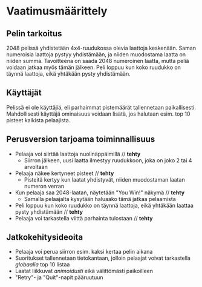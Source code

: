 # Vaatimusmäärittely

## Pelin tarkoitus
2048 pelissä yhdistetään 4x4-ruudukossa olevia laattoja keskenään. Saman numeroisia laattoja pystyy yhdistämään, ja niiden muodostama laatta on niiden summa. Tavoitteena on saada 2048 numeroinen laatta, mutta peliä voidaan jatkaa myös tämän jälkeen. Peli loppuu kun koko ruudukko on täynnä laattoja, eikä yhtäkään pysty yhdistämään.

## Käyttäjät
Pelissä ei ole käyttäjiä, eli parhaimmat pistemäärät tallennetaan paikallisesti. Mahdollisesti käyttäjä ominaisuus voidaan lisätä, jos halutaan esim. top 10 pisteet kaikista pelaajista.

## Perusversion tarjoama toiminnallisuus
- Pelaaja voi siirtää laattoja nuolinäppäimillä // **tehty**
  - Siirron jälkeen, uusi laatta ilmestyy ruudukkoon, joka on joko 2 tai 4 arvoltaan
- Pelaaja näkee kertyneet pisteet // **tehty**
  - Pisteitä kertyy kun laatat yhdistyvät, niiden muodostaman laatan numeron verran
- Kun pelaaja saa 2048-laatan, näytetään "You Win!" näkymä // **tehty**
  - Samalla pelaajalta kysytään haluaako tämä jatkaa pelaamista 
- Peli loppuu kun koko ruudukko on täynnä laattoja, eikä yhtäkään laattaa pysty yhdistämään // **tehty**
- Pelaaja voi tarkastella viittä parhainta tulostaan // **tehty**

## Jatkokehitysideoita
- Pelaaja voi perua siirron esim. kaksi kertaa pelin aikana
- Suoritukset tallennetaan tietokantaan, jolloin pelaajat voivat tarkastella *globaalia* top 10 listaa
- Laatat liikkuvat *animoidusti* eikä välittömästi paikoilleen
- "Retry"- ja "Quit"-napit pääruutuun
